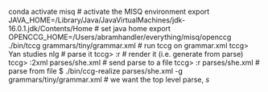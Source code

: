 conda activate misq  # activate the MISQ environment
export JAVA_HOME=/Library/Java/JavaVirtualMachines/jdk-16.0.1.jdk/Contents/Home # set java home
export OPENCCG_HOME=/Users/abramhandler/everything/misq/openccg
./bin/tccg grammars/tiny/grammar.xml # run tccg on grammar.xml
tccg> Yan studies nlg # parse it
tccg> :r # render it (i.e. generate from parse)
tccg> :2xml parses/she.xml # send parse to a file
tccg> :r parses/she.xml # parse from file
$ ./bin/ccg-realize parses/she.xml -g grammars/tiny/grammar.xml # we want the top level parse, $s$

